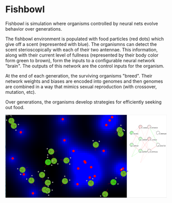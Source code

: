 # Fishbowl
Fishbowl is simulation where organisms controlled by neural nets evolve behavior over generations.

The fishbowl environment is populated with food particles (red dots) which give off a scent (represented with blue). 
The organismns can detect the scent sterioscopically with each of their two antennae. This information, along with their 
current level of fullness (represented by their body color form green to brown), form the inputs to a configurable neural
network "brain". The outputs of this network are the control inputs for the organism.

At the end of each generation, the surviving organisms "breed". Their network weights and biases are encoded into genomes and 
then genomes are combined in a way that mimics sexual reproduction (with crossover, mutation, etc).

Over generations, the organisms develop strategies for efficiently seeking out food.

![](screenshot.png)
